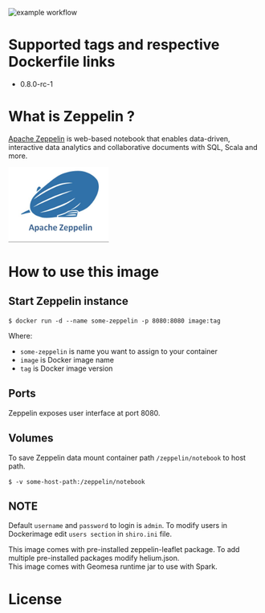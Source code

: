 ![example workflow](https://github.com/dalmatialab/zeppelin/actions/workflows/main.yml/badge.svg)


# Supported tags and respective Dockerfile links

 - 0.8.0-rc-1

# What is Zeppelin ? 

[Apache Zeppelin](https://zeppelin.apache.org/) is web-based notebook that enables data-driven, interactive data analytics and collaborative documents with SQL, Scala and more.

<img src="https://github.com/dalmatialab/zeppelin/blob/7871e1cc4592b0e8bd3e7a46d257ad1ca0d83912/logo.png?raw=true" width="200" height="150">

# How to use this image

## Start Zeppelin instance

    $ docker run -d --name some-zeppelin -p 8080:8080 image:tag

Where:

 - `some-zeppelin` is name you want to assign to your container
 - `image` is Docker image name
 - `tag` is Docker image version

## Ports

Zeppelin exposes user interface at port 8080.

## Volumes

To save Zeppelin data mount container path `/zeppelin/notebook` to host path.  

    $ -v some-host-path:/zeppelin/notebook

## NOTE

Default `username` and `password` to login is `admin`. To modify users in Dockerimage edit `users section` in `shiro.ini` file.  

This image comes with pre-installed zeppelin-leaflet package. To add multiple pre-installed packages modify helium.json.  
This image comes with Geomesa runtime jar to use with Spark.

# License

